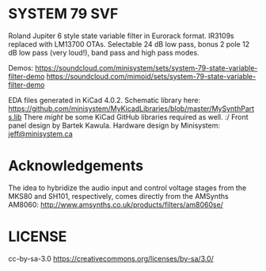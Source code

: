 SYSTEM 79 SVF
============

Roland Jupiter 6 style state variable filter in Eurorack format. IR3109s replaced with LM13700 OTAs.
Selectable 24 dB low pass, bonus 2 pole 12 dB low pass (very loud!), band pass and high pass modes.

Demos:
https://soundcloud.com/minisystem/sets/system-79-state-variable-filter-demo
https://soundcloud.com/mimoid/sets/system-79-state-variable-filter-demo

EDA files generated in KiCad 4.0.2. Schematic library here: https://github.com/minisystem/MyKicadLibraries/blob/master/MySynthParts.lib
There *might* be some KiCad GitHub libraries required as well. :/
Front panel design by Bartek Kawula.
Hardware design by Minisystem: jeff@minisystem.ca 

Acknowledgements
================
The idea to hybridize the audio input and control voltage stages from the MKS80 and SH101, respectively, comes directly from
the AMSynths AM8060: http://www.amsynths.co.uk/products/filters/am8060se/

LICENSE
=======
cc-by-sa-3.0
https://creativecommons.org/licenses/by-sa/3.0/